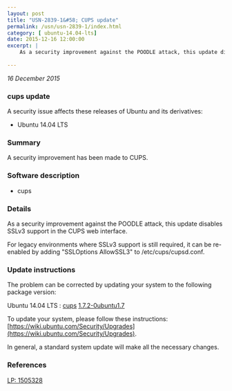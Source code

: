 ```yaml
---
layout: post
title: "USN-2839-1&#58; CUPS update"
permalink: /usn/usn-2839-1/index.html
category: [ ubuntu-14.04-lts]
date: 2015-12-16 12:00:00
excerpt: |
    As a security improvement against the POODLE attack, this update disables SSLv3 support in the CUPS web interface.
    
--- 
```

 
 

*16 December 2015*

### cups update

A security issue affects these releases of Ubuntu and its derivatives:

* Ubuntu 14.04 LTS

### Summary

A security improvement has been made to CUPS. 

### Software description

* cups 

### Details

As a security improvement against the POODLE attack, this update disables SSLv3 support in the CUPS web interface.

For legacy environments where SSLv3 support is still required, it can be re-enabled by adding &quot;SSLOptions AllowSSL3&quot; to /etc/cups/cupsd.conf. 

### Update instructions

The problem can be corrected by updating your system to the following package version:

Ubuntu 14.04 LTS
 : [cups](https://launchpad.net/ubuntu/+source/cups) <span> [1.7.2-0ubuntu1.7](https://launchpad.net/ubuntu/+source/cups/1.7.2-0ubuntu1.7) </span> 

To update your system, please follow these instructions: [https://wiki.ubuntu.com/Security/Upgrades](https://wiki.ubuntu.com/Security/Upgrades).

In general, a standard system update will make all the necessary changes. 

### References

 
 [LP: 1505328](https://launchpad.net/bugs/1505328)
 

